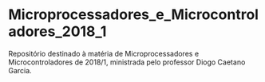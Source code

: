 # Microprocessadores_e_Microcontroladores_2018_1
Repositório destinado à matéria de Microprocessadores e Microcontroladores de 2018/1, ministrada pelo professor Diogo Caetano Garcia.
